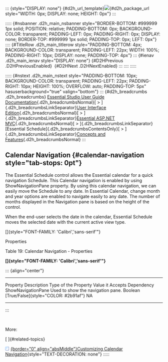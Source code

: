 ::: {style="DISPLAY: none"}
[](ms-xhelp:///?Id=d2h_url_template){#d2h_url_template}![](!package_url!){#d2h_package_url style="WIDTH: 0px; DISPLAY: none; HEIGHT: 0px"}
:::

::::: {#nsbanner .d2h_main_nsbanner style="BORDER-BOTTOM: #999999 1px solid; POSITION: relative; PADDING-BOTTOM: 0px; BACKGROUND-COLOR: transparent; PADDING-LEFT: 0px; PADDING-RIGHT: 0px; DISPLAY: none; BORDER-TOP: #999999 1px solid; PADDING-TOP: 0px; LEFT: 0px"}
:::: {#TitleRow .d2h_main_titlerow style="PADDING-BOTTOM: 4px; BACKGROUND-COLOR: transparent; PADDING-LEFT: 22px; WIDTH: 100%; PADDING-RIGHT: 10px; DISPLAY: none; PADDING-TOP: 4px"}
::: {#ienav .d2h_main_ienav style="DISPLAY: none"}
[](ms-xhelp:///?Id=a05949d7-e2f8-42c3-b959-8caca3d27591){#D2HPrevious .D2HPreviousEnabled}  [](ms-xhelp:///?Id=35097f8c-b65d-4390-8e43-496f7fc33c6d){#D2HNext .D2HNextEnabled}
:::
::::
:::::

::::: {#nstext .d2h_main_nstext style="PADDING-BOTTOM: 10px; BACKGROUND-COLOR: transparent; PADDING-LEFT: 22px; PADDING-RIGHT: 10px; HEIGHT: 100%; OVERFLOW: auto; PADDING-TOP: 5px" hasuserbackground="true" valign="bottom"}
::: {#d2h_breadcrumbs .d2h_breadcrumbs}
[Essential Studio User Guide Documentation](ms-xhelp:///?Id=12457748-09e3-4d74-a240-8e049cedf030){.d2h_breadcrumbsNormal}[ \> ]{.d2h_breadcrumbsLinkSeparator}[User Interface Edition](ms-xhelp:///?Id=c29296b7-531c-413b-a0ec-488ca1f7f669){.d2h_breadcrumbsNormal}[ \> ]{.d2h_breadcrumbsLinkSeparator}[Essential ASP.NET MVC](ms-xhelp:///?Id=4b14e7d1-65c4-4f67-b1aa-2c37709905a5){.d2h_breadcrumbsNormal}[ \> ]{.d2h_breadcrumbsLinkSeparator}[Essential Schedule]{.d2h_breadcrumbsContentsOnly}[ \> ]{.d2h_breadcrumbsLinkSeparator}[Concepts and Features](ms-xhelp:///?Id=150b7e3e-75c6-4609-ab78-cdde2bca2b16){.d2h_breadcrumbsNormal}
:::

## Calendar Navigation {#calendar-navigation style="tab-stops: 0pt"}

The Essential Schedule control allows the Essential calendar for a quick navigation Schedule. This Calendar navigation is enabled by using ShowNavigationPane property. By using this calendar navigation, we can easily move the Schedule to any date. In Essential Calendar, change month and year options are enabled to navigate easily to any date. The number of months displayed in the Navigation pane is based on the height of the control.

When the end-user selects the date in the calendar, Essential Schedule moves the selected date with the current active view type.

[]{style="FONT-FAMILY: 'Calibri','sans-serif'"} 

Properties

Table 19: Calendar Navigation - Properties

**[]{style="FONT-FAMILY: 'Calibri','sans-serif'"}** 

::: {align="center"}
  -------------------- ----------------------------------- ---------------------- -------------------------------------- ------------
  Property             Description                         Type of the Property   Value it Accepts                       Dependency
  ShowNavigationPane   Used to show the navigation pane.   Boolean                [True/False]{style="COLOR: #2b91af"}   NA
  -------------------- ----------------------------------- ---------------------- -------------------------------------- ------------
:::

 

More:

[ ]{#related-topics}

[![](button.gif){border="0" align="absMiddle"}Customizing Calendar Navigation](ms-xhelp:///?Id=35097f8c-b65d-4390-8e43-496f7fc33c6d){style="TEXT-DECORATION: none"}
:::::
